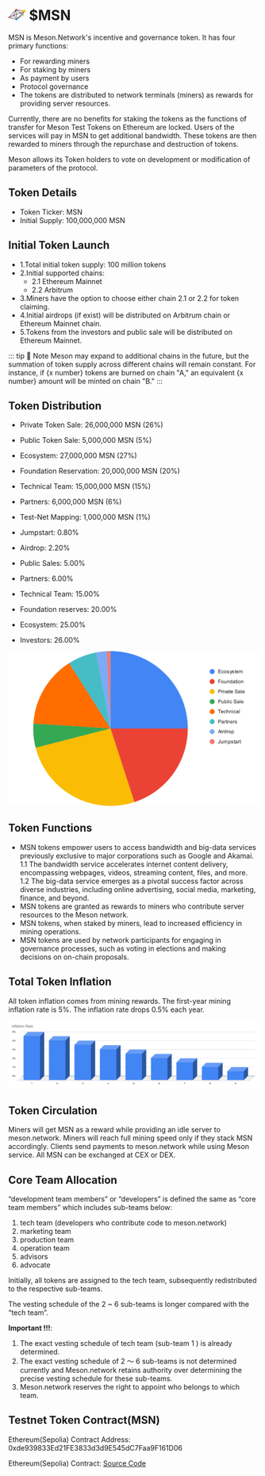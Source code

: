 # <img src="./images/msn.svg" width="35"> $MSN

MSN is Meson.Network's incentive and governance token. It has four primary functions:

- For rewarding miners
- For staking by miners
- As payment by users
- Protocol governance
- The tokens are distributed to network terminals (miners) as rewards for providing server resources.

Currently, there are no benefits for staking the tokens as the functions of transfer for Meson Test Tokens on Ethereum are locked. Users of the services will pay in MSN to get additional bandwidth. These tokens are then rewarded to miners through the repurchase and destruction of tokens.

Meson allows its Token holders to vote on development or modification of parameters of the protocol.

## Token Details

- Token Ticker: MSN
- Initial Supply: 100,000,000 MSN

## Initial Token Launch

- 1.Total initial token supply: 100 million tokens
- 2.Initial supported chains:
  - 2.1 Ethereum Mainnet
  - 2.2 Arbitrum
- 3.Miners have the option to choose either chain 2.1 or 2.2 for token claiming.
- 4.Initial airdrops (if exist) will be distributed on Arbitrum chain or Ethereum Mainnet chain.
- 5.Tokens from the investors and public sale will be distributed on Ethereum Mainnet.

::: tip 📝 Note
Meson may expand to additional chains in the future, but the summation of token supply across different chains will remain constant. For instance, if {x number} tokens are burned on chain "A," an equivalent {x number} amount will be minted on chain "B."
:::

## Token Distribution

- Private Token Sale: 26,000,000 MSN (26%)
- Public Token Sale: 5,000,000 MSN (5%)
- Ecosystem: 27,000,000 MSN (27%)
- Foundation Reservation: 20,000,000 MSN (20%)
- Technical Team: 15,000,000 MSN (15%)
- Partners: 6,000,000 MSN (6%)
- Test-Net Mapping: 1,000,000 MSN (1%)


- Jumpstart: 0.80%
- Airdrop: 2.20%
- Public Sales: 5.00%
- Partners: 6.00%
- Technical Team: 15.00%
- Foundation reserves: 20.00%
- Ecosystem: 25.00%
- Investors: 26.00%

![](./images/token/tokenomics-06.svg)

## Token Functions

- MSN tokens empower users to access bandwidth and big-data services previously exclusive to major corporations such as Google and Akamai. 1.1 The bandwidth service accelerates internet content delivery, encompassing webpages, videos, streaming content, files, and more. 1.2 The big-data service emerges as a pivotal success factor across diverse industries, including online advertising, social media, marketing, finance, and beyond.
- MSN tokens are granted as rewards to miners who contribute server resources to the Meson network.
- MSN tokens, when staked by miners, lead to increased efficiency in mining operations.
- MSN tokens are used by network participants for engaging in governance processes, such as voting in elections and making decisions on on-chain proposals.

## Total Token Inflation

All token inflation comes from mining rewards. The first-year mining inflation rate is 5%. The inflation rate drops 0.5% each year.

![inflation rate vs time](./images/token/inflation-rate-vs-time-01.svg)

## Token Circulation

Miners will get MSN as a reward while providing an idle server to meson.network. Miners will reach full mining speed only if they stack MSN accordingly. Clients send payments to meson.network while using Meson service. All MSN can be exchanged at CEX or DEX.

## Core Team Allocation

“development team members” or “developers” is defined the same as “core team members” which includes sub-teams below:

1. tech team (developers who contribute code to meson.network)
2. marketing team
3. production team
4. operation team
5. advisors
6. advocate

Initially, all tokens are assigned to the tech team, subsequently redistributed to the respective sub-teams.

The vesting schedule of the 2 ~ 6 sub-teams is longer compared with the “tech team”.

**Important !!!**:
1. The exact vesting schedule of tech team (sub-team 1 ) is already determined.
2. The exact vesting schedule of 2 ～ 6 sub-teams is not determined currently and Meson.network retains authority over determining the precise vesting schedule for these sub-teams.
3. Meson.network reserves the right to appoint who belongs to which team.

## Testnet Token Contract(MSN)

Ethereum(Sepolia) Contract Address: 0xde939833Ed21FE3833d3d9E545dC7Faa9F161D06

Ethereum(Sepolia) Contract: [Source Code](https://sepolia.etherscan.io/token/0xde939833Ed21FE3833d3d9E545dC7Faa9F161D06)